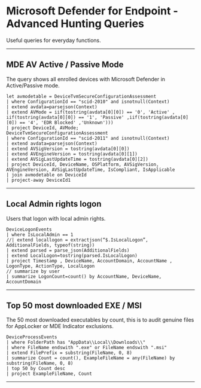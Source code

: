 # Microsoft Defender for Endpoint - Advanced Hunting Queries

Useful queries for everyday functions.

---

## MDE AV Active / Passive Mode

The query shows all enrolled devices with Microsoft Defender in Active/Passive mode.

```kusto
let avmodetable = DeviceTvmSecureConfigurationAssessment
| where ConfigurationId == "scid-2010" and isnotnull(Context)
| extend avdata=parsejson(Context)
| extend AVMode = iif(tostring(avdata[0][0]) == '0', 'Active' , iif(tostring(avdata[0][0]) == '1', 'Passive' ,iif(tostring(avdata[0][0]) == '4', 'EDR Blocked' ,'Unknown')))
| project DeviceId, AVMode;
DeviceTvmSecureConfigurationAssessment
| where ConfigurationId == "scid-2011" and isnotnull(Context)
| extend avdata=parsejson(Context)
| extend AVSigVersion = tostring(avdata[0][0])
| extend AVEngineVersion = tostring(avdata[0][1])
| extend AVSigLastUpdateTime = tostring(avdata[0][2])
| project DeviceId, DeviceName, OSPlatform, AVSigVersion, AVEngineVersion, AVSigLastUpdateTime, IsCompliant, IsApplicable
| join avmodetable on DeviceId
| project-away DeviceId1
```
---

## Local Admin rights logon

Users that logon with local admin rights.

```kusto
DeviceLogonEvents
| where IsLocalAdmin == 1
//| extend locallogon = extractjson(“$.IsLocalLogon”, AdditionalFields, typeof(string))
| extend parsed = parse_json(AdditionalFields)
| extend LocalLogon=tostring(parsed.IsLocalLogon) 
| project Timestamp , DeviceName, AccountDomain, AccountName , LogonType, ActionType, LocalLogon
// summarize by user
| summarize LogonCount=count() by AccountName, DeviceName, AccountDomain
```
---

## Top 50 most downloaded EXE / MSI

The 50 most downloaded executables by count, this is to audit genuine files for AppLocker or MDE Indicator exclusions.

```kusto
DeviceProcessEvents
| where FolderPath has "AppData\\Local\\Downloads\\"
| where FileName endswith ".exe" or FileName endswith ".msi"
| extend FilePrefix = substring(FileName, 0, 8)
| summarize Count = count(), ExampleFileName = any(FileName) by substring(FileName, 0, 8)
| top 50 by Count desc
| project ExampleFileName, Count
```
---
